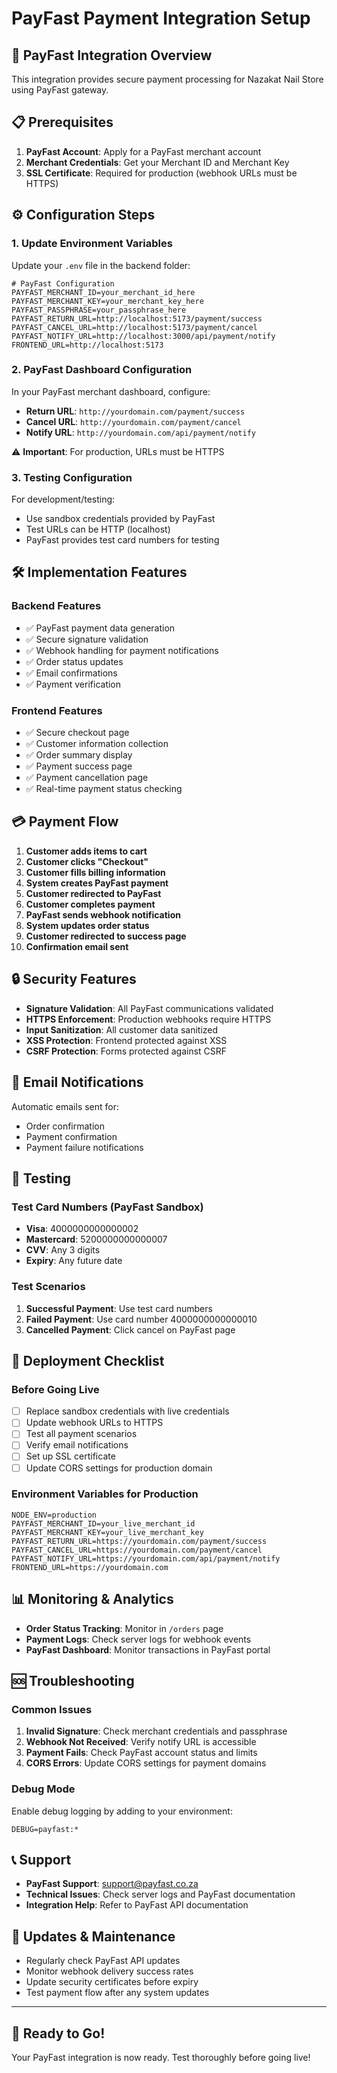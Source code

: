 # PayFast Payment Integration Setup

## 🚀 **PayFast Integration Overview**

This integration provides secure payment processing for Nazakat Nail Store using PayFast gateway.

## 📋 **Prerequisites**

1. **PayFast Account**: Apply for a PayFast merchant account
2. **Merchant Credentials**: Get your Merchant ID and Merchant Key
3. **SSL Certificate**: Required for production (webhook URLs must be HTTPS)

## ⚙️ **Configuration Steps**

### 1. **Update Environment Variables**

Update your `.env` file in the backend folder:

```env
# PayFast Configuration
PAYFAST_MERCHANT_ID=your_merchant_id_here
PAYFAST_MERCHANT_KEY=your_merchant_key_here
PAYFAST_PASSPHRASE=your_passphrase_here
PAYFAST_RETURN_URL=http://localhost:5173/payment/success
PAYFAST_CANCEL_URL=http://localhost:5173/payment/cancel
PAYFAST_NOTIFY_URL=http://localhost:3000/api/payment/notify
FRONTEND_URL=http://localhost:5173
```

### 2. **PayFast Dashboard Configuration**

In your PayFast merchant dashboard, configure:

- **Return URL**: `http://yourdomain.com/payment/success`
- **Cancel URL**: `http://yourdomain.com/payment/cancel`
- **Notify URL**: `http://yourdomain.com/api/payment/notify`

⚠️ **Important**: For production, URLs must be HTTPS

### 3. **Testing Configuration**

For development/testing:
- Use sandbox credentials provided by PayFast
- Test URLs can be HTTP (localhost)
- PayFast provides test card numbers for testing

## 🛠 **Implementation Features**

### **Backend Features**
- ✅ PayFast payment data generation
- ✅ Secure signature validation
- ✅ Webhook handling for payment notifications
- ✅ Order status updates
- ✅ Email confirmations
- ✅ Payment verification

### **Frontend Features**
- ✅ Secure checkout page
- ✅ Customer information collection
- ✅ Order summary display
- ✅ Payment success page
- ✅ Payment cancellation page
- ✅ Real-time payment status checking

## 💳 **Payment Flow**

1. **Customer adds items to cart**
2. **Customer clicks "Checkout"**
3. **Customer fills billing information**
4. **System creates PayFast payment**
5. **Customer redirected to PayFast**
6. **Customer completes payment**
7. **PayFast sends webhook notification**
8. **System updates order status**
9. **Customer redirected to success page**
10. **Confirmation email sent**

## 🔒 **Security Features**

- **Signature Validation**: All PayFast communications validated
- **HTTPS Enforcement**: Production webhooks require HTTPS
- **Input Sanitization**: All customer data sanitized
- **XSS Protection**: Frontend protected against XSS
- **CSRF Protection**: Forms protected against CSRF

## 📧 **Email Notifications**

Automatic emails sent for:
- Order confirmation
- Payment confirmation
- Payment failure notifications

## 🧪 **Testing**

### **Test Card Numbers (PayFast Sandbox)**
- **Visa**: 4000000000000002
- **Mastercard**: 5200000000000007
- **CVV**: Any 3 digits
- **Expiry**: Any future date

### **Test Scenarios**
1. **Successful Payment**: Use test card numbers
2. **Failed Payment**: Use card number 4000000000000010
3. **Cancelled Payment**: Click cancel on PayFast page

## 🚀 **Deployment Checklist**

### **Before Going Live**
- [ ] Replace sandbox credentials with live credentials
- [ ] Update webhook URLs to HTTPS
- [ ] Test all payment scenarios
- [ ] Verify email notifications
- [ ] Set up SSL certificate
- [ ] Update CORS settings for production domain

### **Environment Variables for Production**
```env
NODE_ENV=production
PAYFAST_MERCHANT_ID=your_live_merchant_id
PAYFAST_MERCHANT_KEY=your_live_merchant_key
PAYFAST_RETURN_URL=https://yourdomain.com/payment/success
PAYFAST_CANCEL_URL=https://yourdomain.com/payment/cancel
PAYFAST_NOTIFY_URL=https://yourdomain.com/api/payment/notify
FRONTEND_URL=https://yourdomain.com
```

## 📊 **Monitoring & Analytics**

- **Order Status Tracking**: Monitor in `/orders` page
- **Payment Logs**: Check server logs for webhook events
- **PayFast Dashboard**: Monitor transactions in PayFast portal

## 🆘 **Troubleshooting**

### **Common Issues**
1. **Invalid Signature**: Check merchant credentials and passphrase
2. **Webhook Not Received**: Verify notify URL is accessible
3. **Payment Fails**: Check PayFast account status and limits
4. **CORS Errors**: Update CORS settings for payment domains

### **Debug Mode**
Enable debug logging by adding to your environment:
```env
DEBUG=payfast:*
```

## 📞 **Support**

- **PayFast Support**: support@payfast.co.za
- **Technical Issues**: Check server logs and PayFast documentation
- **Integration Help**: Refer to PayFast API documentation

## 🔄 **Updates & Maintenance**

- Regularly check PayFast API updates
- Monitor webhook delivery success rates
- Update security certificates before expiry
- Test payment flow after any system updates

---

## 🎉 **Ready to Go!**

Your PayFast integration is now ready. Test thoroughly before going live!

